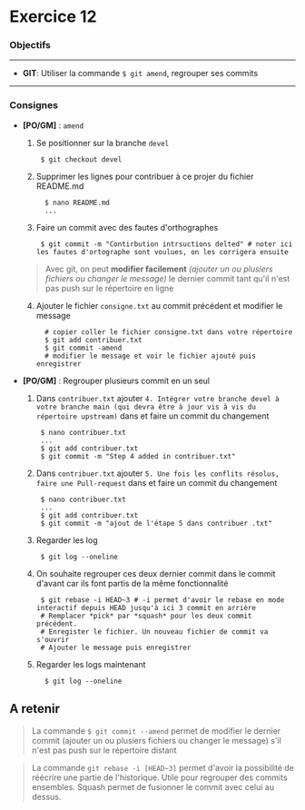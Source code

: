 Exercice 12
===

### Objectifs
---

* **GIT**: Utiliser la commande `$ git amend`, regrouper ses commits

---
### Consignes


* **[PO/GM]** : `amend`

  	1. Se positionner sur la branche `devel`
  
            $ git checkout devel
  
	2. Supprimer les lignes pour contribuer à ce projer du fichier README.md  

        	 $ nano README.md
	         ...
  
    3. Faire un commit avec des fautes d'orthographes

            $ git commit -m "Contirbution intrsuctions delted" # noter ici les fautes d'ortographe sont voulues, on les corrigera ensuite
  
     > Avec git, on peut **modifier facilement** *(ajouter un ou plusiers fichiers ou changer le message)* le dernier commit tant qu'il n'est pas push sur le répertoire en ligne
  
    4. Ajouter le fichier `consigne.txt`  au commit précédent et modifier le message

             # copier coller le fichier consigne.txt dans votre répertoire
             $ git add contribuer.txt
             $ git commit -amend
             # modifier le message et voir le fichier ajouté puis enregistrer
  
* **[PO/GM]** : Regrouper plusieurs commit en un seul

    1. Dans `contribuer.txt` ajouter `4. Intégrer votre branche devel à votre branche main (qui devra être à jour vis à vis du répertoire upstream)` dans et faire un commit du changement
    
            $ nano contribuer.txt
            ...
            $ git add contribuer.txt
            $ git commit -m "Step 4 added in contribuer.txt"
  
    2. Dans `contribuer.txt` ajouter `5. Une fois les conflits résolus, faire une Pull-request` dans et faire un commit du changement
  
            $ nano contribuer.txt
        	...
            $ git add contribuer.txt
            $ git commit -m "ajout de l'étape 5 dans contribuer .txt" 
  
    3. Regarder les log
  
            $ git log --oneline
  
    4. On souhaite regrouper ces deux dernier commit dans le commit d'avant car ils font partis de la même fonctionnalité

            $ git rebase -i HEAD~3 # -i permet d'avoir le rebase en mode interactif depuis HEAD jusqu'à ici 3 commit en arrière
            # Remplacer *pick* par *squash* pour les deux commit précédent. 
            # Enregister le fichier. Un nouveau fichier de commit va s'ouvrir
            # Ajouter le message puis enregistrer
  
   5. Regarder les logs maintenant

            $ git log --oneline
  
     
## A retenir 

  > La commande `$ git commit --amend` permet de modifier le dernier commit (ajouter un ou plusiers fichiers ou changer le message) s'il n'est pas push sur le répertoire distant
  
  > La commande `git rebase -i [HEAD~3]` permet d'avoir la possibilité de réécrire une partie de l'historique. Utile pour regrouper des commits ensembles. Squash permet de fusionner le commit avec celui au dessus.
